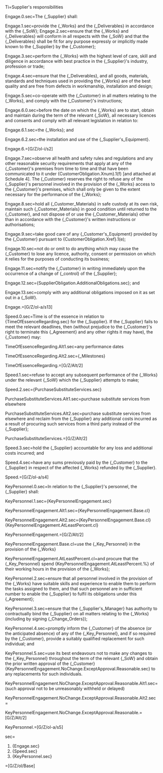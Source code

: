 Ti=Supplier's responsibilities

Engage.0.sec=The {_Supplier} shall:

Engage.1.sec=provide the {_Works} and the {_Deliverables} in accordance with the {_SoW}; 
Engage.2.sec=ensure that the {_Works} and {_Deliverables} will conform in all respects with the {_SoW} and that the {_Deliverables} shall be fit for any purpose expressly or implicitly made known to the {_Supplier} by the {_Customer};

Engage.3.sec=perform the {_Works} with the highest level of care, skill and diligence in accordance with best practice in the {_Supplier}'s industry, profession or trade;

Engage.4.sec=ensure that the {_Deliverables}, and all goods, materials, standards and techniques used in providing the {_Works} are of the best quality and are free from defects in workmanship, installation and design; 

Engage.5.sec=co-operate with the {_Customer} in all matters relating to the {_Works}, and comply with the {_Customer}'s instructions;

Engage.6.0.sec=before the date on which the {_Works} are to start, obtain and maintain during the term of the relevant {_SoW}, all necessary licences and consents and comply with all relevant legislation in relation to: 

Engage.6.1.sec=the {_Works}; and

Engage.6.2.sec=the installation and use of the {_Supplier's_Equipment}.

Engage.6.=[G/Z/ol-i/s2]

Engage.7.sec=observe all health and safety rules and regulations and any other reasonable security requirements that apply at any of the {_Customer}'s premises from time to time and that have been communicated to it under {CustomerObligation.Xnum}.1(f) [and attached at Schedule 4]. The {_Customer} reserves the right to refuse any of the {_Supplier}'s personnel involved in the provision of the {_Works} access to the {_Customer}'s premises, which shall only be given to the extent necessary for the performance of the {_Works};

Engage.8.sec=hold all {_Customer_Materials} in safe custody at its own risk, maintain such {_Customer_Materials} in good condition until returned to the {_Customer}, and not dispose of or use the {_Customer_Materials} other than in accordance with the {_Customer}'s written instructions or authorisations;

Engage.9.sec=take good care of any {_Customer's_Equipment} provided by the {_Customer} pursuant to {CustomerObligation.Xref}.1(e);

Engage.10.sec=not do or omit to do anything which may cause the {_Customer} to lose any licence, authority, consent or permission on which it relies for the purposes of conducting its business;

Engage.11.sec=notify the {_Customer} in writing immediately upon the occurrence of a change of {_control} of the {_Supplier}; 

Engage.12.sec={SupplierObligation.AdditionalObligations.sec}; and 

Engage.13.sec=comply with any additional obligations imposed on it as set out in a {_SoW}.

Engage.=[G/Z/ol-a/s13]

Speed.0.sec=Time is of the essence in relation to {TimeOfEssenceRegarding.sec} for the {_Supplier}. If the {_Supplier} fails to meet the relevant deadlines, then  (without prejudice to the {_Customer}'s right to terminate this {_Agreement} and any other rights it may have), the {_Customer} may:

TimeOfEssenceRegarding.Alt1.sec=any performance dates

TimeOfEssenceRegarding.Alt2.sec={_Milestones}

TimeOfEssenceRegarding.=[G/Z/Alt/2]

Speed.1.sec=refuse to accept any subsequent performance of the {_Works} under the relevant {_SoW} which the {_Supplier} attempts to make;

Speed.2.sec={PurchaseSubstituteServices.sec}

PurchaseSubstituteServices.Alt1.sec=purchase substitute services from elsewhere

PurchaseSubstituteServices.Alt2.sec=purchase substitute services from elsewhere and reclaim from the {_Supplier} any additional costs incurred as a result of procuring such services from a third party instead of the {_Supplier};

PurchaseSubstituteServices.=[G/Z/Alt/2]

Speed.3.sec=hold the {_Supplier} accountable for any loss and additional costs incurred; and

Speed.4.sec=have any  sums previously paid by the {_Customer} to the {_Supplier} in respect of the affected {_Works} refunded by the {_Supplier}.

Speed.=[G/Z/ol-a/s4]

KeyPersonnel.0.sec=In relation to the {_Supplier}'s personnel, the {_Supplier} shall:

KeyPersonnel.1.sec={KeyPersonnelEngagement.sec}

KeyPersonnelEngagement.Alt1.sec={KeyPersonnelEngagement.Base.cl}

KeyPersonnelEngagement.Alt2.sec={KeyPersonnelEngagement.Base.cl} {KeyPersonnelEngagement.AtLeastPercent.cl}

KeyPersonnelEngagement.=[G/Z/Alt/2]

KeyPersonnelEngagement.Base.cl=use the {_Key_Personnel} in the provision of the {_Works}

KeyPersonnelEngagement.AtLeastPercent.cl=and procure that the {_Key_Personnel} spend {KeyPersonnelEngagement.AtLeastPercent.%} of their working hours in the provision of the {_Works};

KeyPersonnel.2.sec=ensure that all personnel  involved in the provision of the {_Works} have suitable skills and experience to enable them to perform the tasks assigned to them, and that such personnel are in sufficient number to enable the {_Supplier} to fulfil its obligations under this {_Agreement};

KeyPersonnel.3.sec=ensure that the {_Supplier's_Manager} has authority to contractually bind the {_Supplier} on all matters relating to the {_Works} (including by signing {_Change_Orders}); 

KeyPersonnel.4.sec=promptly inform the {_Customer} of the absence (or the anticipated absence) of any of the {_Key_Personnel}, and if so required by the {_Customer},  provide a suitably qualified replacement for such individual; and

KeyPersonnel.5.sec=use its best endeavours not to make any changes to the {_Key_Personnel} throughout the term of the relevant {_SoW} and obtain  the prior written approval of the {_Customer} {KeyPersonnelEngagement.NoChange.ExceptApproval.Reasonable.sec} to any replacements for such individuals.

KeyPersonnelEngagement.NoChange.ExceptApproval.Reasonable.Alt1.sec=(such approval not to be unreasonably withheld or delayed)

KeyPersonnelEngagement.NoChange.ExceptApproval.Reasonable.Alt2.sec=</i>

KeyPersonnelEngagement.NoChange.ExceptApproval.Reasonable.=[G/Z/Alt/2]

KeyPersonnel.=[G/Z/ol-a/s5]

sec=<ol><li>{Engage.sec}<li>{Speed.sec}<li>{KeyPersonnel.sec}</ol>

=[G/Z/ol/Base]

